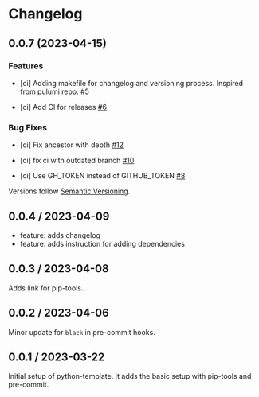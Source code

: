 # Changelog

## 0.0.7 (2023-04-15)


### Features

- [ci] Adding makefile for changelog and versioning process. Inspired from pulumi repo.
  [#5](https://github.com/pulumi/pulumi/pull/5)

- [ci] Add CI for releases
  [#6](https://github.com/pulumi/pulumi/pull/6)


### Bug Fixes

- [ci] Fix ancestor with depth
  [#12](https://github.com/pulumi/pulumi/pull/12)

- [ci] fix ci with outdated branch
  [#10](https://github.com/pulumi/pulumi/pull/10)

- [ci] Use GH_TOKEN instead of GITHUB_TOKEN
  [#8](https://github.com/pulumi/pulumi/pull/8)

Versions follow [Semantic Versioning](https://semver.org/).

## 0.0.4 / 2023-04-09

- feature: adds changelog
- feature: adds instruction for adding dependencies

## 0.0.3 / 2023-04-08

Adds link for pip-tools.

## 0.0.2 / 2023-04-06

Minor update for `black` in pre-commit hooks.

## 0.0.1 / 2023-03-22

Initial setup of python-template. It adds the basic setup with pip-tools and pre-commit.